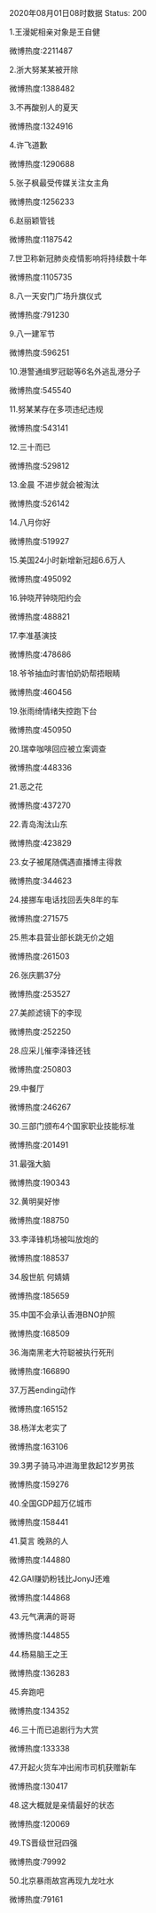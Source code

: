 2020年08月01日08时数据
Status: 200

1.王漫妮相亲对象是王自健

微博热度:2211487

2.浙大努某某被开除

微博热度:1388482

3.不再酸别人的夏天

微博热度:1324916

4.许飞道歉

微博热度:1290688

5.张子枫最受传媒关注女主角

微博热度:1256233

6.赵丽颖管钱

微博热度:1187542

7.世卫称新冠肺炎疫情影响将持续数十年

微博热度:1105735

8.八一天安门广场升旗仪式

微博热度:791230

9.八一建军节

微博热度:596251

10.港警通缉罗冠聪等6名外逃乱港分子

微博热度:545540

11.努某某存在多项违纪违规

微博热度:543141

12.三十而已

微博热度:529812

13.金晨 不进步就会被淘汰

微博热度:526142

14.八月你好

微博热度:519927

15.美国24小时新增新冠超6.6万人

微博热度:495092

16.钟晓芹钟晓阳约会

微博热度:488821

17.李准基演技

微博热度:478686

18.爷爷抽血时害怕奶奶帮捂眼睛

微博热度:460456

19.张雨绮情绪失控跑下台

微博热度:450950

20.瑞幸咖啡回应被立案调查

微博热度:448336

21.恶之花

微博热度:437270

22.青岛淘汰山东

微博热度:423829

23.女子被尾随偶遇直播博主得救

微博热度:344623

24.接挪车电话找回丢失8年的车

微博热度:271575

25.熊本县营业部长跳无价之姐

微博热度:261503

26.张庆鹏37分

微博热度:253527

27.美颜滤镜下的李现

微博热度:252250

28.应采儿催李泽锋还钱

微博热度:250803

29.中餐厅

微博热度:246267

30.三部门颁布4个国家职业技能标准

微博热度:201491

31.最强大脑

微博热度:190343

32.黄明昊好惨

微博热度:188750

33.李泽锋机场被叫放炮的

微博热度:188537

34.殷世航 何婧婧

微博热度:185659

35.中国不会承认香港BNO护照

微博热度:168509

36.海南黑老大符聪被执行死刑

微博热度:166890

37.万茜ending动作

微博热度:165152

38.杨洋太老实了

微博热度:163106

39.3男子骑马冲进海里救起12岁男孩

微博热度:159276

40.全国GDP超万亿城市

微博热度:158441

41.莫言 晚熟的人

微博热度:144880

42.GAI赚奶粉钱比JonyJ还难

微博热度:144868

43.元气满满的哥哥

微博热度:144855

44.杨易脑王之王

微博热度:136283

45.奔跑吧

微博热度:134352

46.三十而已追剧行为大赏

微博热度:133338

47.开起火货车冲出闹市司机获赠新车

微博热度:130417

48.这大概就是亲情最好的状态

微博热度:120069

49.TS晋级世冠四强

微博热度:79992

50.北京暴雨故宫再现九龙吐水

微博热度:79161

